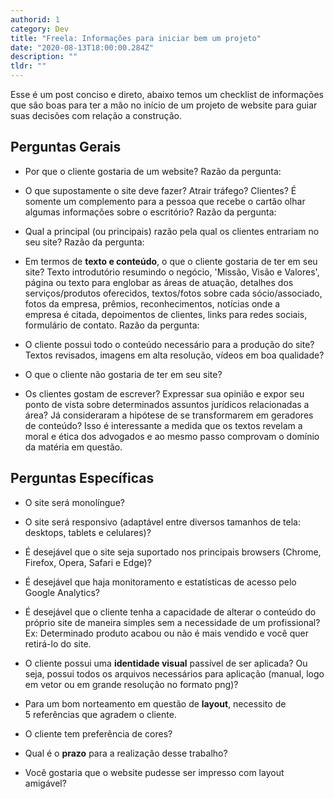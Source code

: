 ```yaml
---
authorid: 1
category: Dev
title: "Freela: Informações para iniciar bem um projeto"
date: "2020-08-13T18:00:00.284Z"
description: ""
tldr: ""
---
```


Esse é um post conciso e direto, abaixo temos um checklist de informações que são boas para ter a mão no início de um projeto de website para guiar suas decisões com relação a construção.

## Perguntas Gerais

- Por que o cliente gostaria de um website?
Razão da pergunta: 
  
- O que supostamente o site deve fazer? Atrair tráfego? Clientes? É somente um complemento para a pessoa que recebe o cartão olhar algumas informações sobre o escritório?
Razão da pergunta: 

- Qual a principal (ou principais) razão pela qual os clientes entrariam no seu site?
Razão da pergunta: 

- Em termos de **texto e conteúdo**, o que o cliente gostaria de ter em seu site?
  Texto introdutório resumindo o negócio, 'Missão, Visão e Valores', página ou texto para englobar as áreas de atuação, detalhes dos serviços/produtos oferecidos, textos/fotos sobre cada sócio/associado, fotos da empresa, prêmios, reconhecimentos, notícias onde a empresa é citada, depoimentos de clientes, links para redes sociais, formulário de contato.
Razão da pergunta: 
  
- O cliente possui todo o conteúdo necessário para a produção do site? Textos revisados, imagens em alta resolução, vídeos em boa qualidade?
  
- O que o cliente não gostaria de ter em seu site?
  
- Os clientes gostam de escrever? Expressar sua opinião e expor seu ponto de vista sobre determinados assuntos jurídicos relacionadas a área? Já consideraram a hipótese de se transformarem em geradores de conteúdo? Isso é interessante a medida que os textos revelam a moral e ética dos advogados e ao mesmo passo comprovam o domínio da matéria em questão.
  


## Perguntas Específicas

- O site será monolíngue?
  
- O site será responsivo (adaptável entre diversos tamanhos de tela: desktops, tablets e celulares)?
  
- É desejável que o site seja suportado nos principais browsers (Chrome, Firefox, Opera, Safari e Edge)?
  
- É desejável que haja monitoramento e estatísticas de acesso pelo Google Analytics?
  
- É desejável que o cliente tenha a capacidade de alterar o conteúdo do próprio site de maneira simples sem a necessidade de um profissional?
  Ex: Determinado produto acabou ou não é mais vendido e você quer retirá-lo do site.
  
- O cliente possui uma **identidade visual** passível de ser aplicada? Ou seja, possui todos os arquivos necessários para aplicação (manual, logo em vetor ou em grande resolução no formato png)?
  
- Para um bom norteamento em questão de **layout**, necessito de 5 referências que agradem o cliente.
  
- O cliente tem preferência de cores?
  
- Qual é o **prazo** para a realização desse trabalho?
  
- Você gostaria que o website pudesse ser impresso com layout amigável?
  




